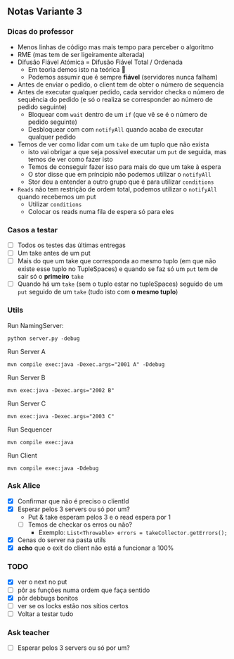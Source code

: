 ## Notas Variante 3

### Dicas do professor

- Menos linhas de código mas mais tempo para perceber o algoritmo
- RME (mas tem de ser ligeiramente alterada)
- Difusão Fiável Atómica = Difusão Fiável Total / Ordenada
  - Em teoria demos isto na teórica 🫣
  - Podemos assumir que é sempre **fiável** (servidores nunca falham)
- Antes de enviar o pedido, o client tem de obter o número de sequencia
- Antes de executar qualquer pedido, cada servidor checka o número de sequência do pedido (e só o realiza se corresponder ao número de pedido seguinte)
  - Bloquear com `wait` dentro de um `if` (que vê se é o número de pedido seguinte)
  - Desbloquear com com `notifyAll` quando acaba de executar qualquer pedido
- Temos de ver como lidar com um `take` de um tuplo que não exista
  - isto vai obrigar a que seja possivel executar um `put` de seguida, mas temos de ver como fazer isto
  - Temos de conseguir fazer isso para mais do que um take à espera
  - O stor disse que em príncipio não podemos utilizar o `notifyAll`
  - Stor deu a entender a outro grupo que é para utilizar `conditions`
- `Reads` não tem restrição de ordem total, podemos utilizar o `notifyAll` quando recebemos um put
  - Utilizar `conditions`
  - Colocar os reads numa fila de espera só para eles

### Casos a testar

- [ ] Todos os testes das últimas entregas
- [ ] Um take antes de um put
- [ ] Mais do que um take que corresponda ao mesmo tuplo (em que não existe esse tuplo no TupleSpaces) e quando se faz só um `put` tem de sair só o **primeiro** `take`
- [ ] Quando há um `take` (sem o tuplo estar no tupleSpaces) seguido de um `put` seguido de um `take` (tudo isto com **o mesmo tuplo**)

### Utils

Run NamingServer:
```
python server.py -debug
```

Run Server A
```
mvn compile exec:java -Dexec.args="2001 A" -Ddebug
```
Run Server B
```
mvn exec:java -Dexec.args="2002 B"
```
Run Server C
```
mvn exec:java -Dexec.args="2003 C"
```

Run Sequencer
```
mvn compile exec:java
```

Run Client
```
mvn compile exec:java -Ddebug
```

### Ask Alice

- [X] Confirmar que não é preciso o clientId
- [X] Esperar pelos 3 servers ou só por um?
  - Put & take esperam pelos 3 e o read espera por 1
  - [ ] Temos de checkar os erros ou não?
    - Exemplo: `List<Throwable> errors = takeCollector.getErrors();`
- [X] Cenas do server na pasta utils
- [X] **acho** que o exit do client não está a funcionar a 100%

### TODO

- [X] ver o next no put
- [ ] pôr as funções numa ordem que faça sentido
- [X] pôr debbugs bonitos
- [ ] ver se os locks estão nos sítios certos
- [ ] Voltar a testar tudo

### Ask teacher

- [ ] Esperar pelos 3 servers ou só por um?